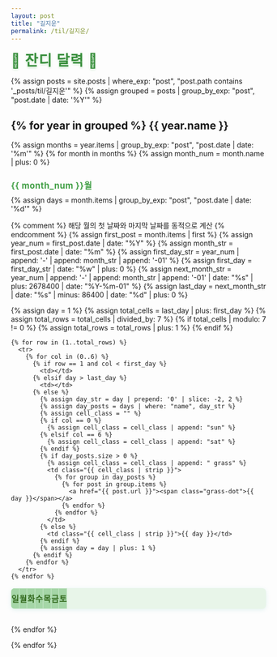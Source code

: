 ```yaml
---
layout: post
title: "길지운"
permalink: /til/길지운/
---
```


<style>
/* 잔디(Grass) 컨셉 스타일 */
.grass-calendar {
  width: 100%;
  table-layout: fixed; /* 열 비율 고정 */
  border-collapse: collapse;
  margin-bottom: 2em;
  background: #e8f5e9;
  border-radius: 8px;
  overflow: hidden;
  box-shadow: 0 2px 8px #b2dfdb55;
}
.grass-calendar th, .grass-calendar td {
  width: 14.285%; /* 100% / 7일 */
  height: 40px;
  text-align: center;
  vertical-align: middle;
  border: 1px solid #c8e6c9;
  font-size: 1em;
  padding: 0;
  box-sizing: border-box;
}
.grass-calendar th {
  background: #a5d6a7;
  color: #33691e;
  font-weight: bold;
}
.grass-calendar td {
  background: #f1f8e9;
  transition: background 0.2s;
}
.grass-calendar td.sat {
  background: #e3f2fd !important;
  color: #1976d2;
}
.grass-calendar td.sun {
  background: #ffebee !important;
  color: #d32f2f;
}
.grass-calendar a {
  color: inherit;
  text-decoration: none;
  display: block;
  width: 100%;
  height: 100%;
}
.grass-calendar a:hover {
  text-decoration: underline;
}
.grass-title {
  font-size: 2em;
  color: #388e3c;
  margin-bottom: 0.5em;
  font-weight: bold;
  letter-spacing: 0.05em;
  text-shadow: 0 2px 4px #c8e6c9;
}
.grass-month {
  font-size: 1.2em;
  color: #43a047;
  margin: 1.5em 0 0.5em 0;
  font-weight: bold;
  letter-spacing: 0.03em;
}
.grass-calendar .grass-dot {
  display: inline-block;
  width: 28px;
  height: 28px;
  line-height: 28px;
  background: #81c784;
  color: #fff;
  font-weight: bold;
  border-radius: 50%;
  text-align: center;
  vertical-align: middle;
  font-size: 1em;
  margin: 2px 0;
}
</style>

<div class="grass-title">🌱 잔디 달력 🌱</div>

{% assign posts = site.posts | where_exp: "post", "post.path contains '_posts/til/길지운'" %} 
{% assign grouped = posts | group_by_exp: "post", "post.date | date: '%Y'" %}

{% for year in grouped %}
{{ year.name }}
----------------
{% assign months = year.items | group_by_exp: "post", "post.date | date: '%m'" %}
{% for month in months %}
{% assign month_num = month.name | plus: 0 %}
<div class="grass-month">{{ month_num }}월</div>
{% assign days = month.items | group_by_exp: "post", "post.date | date: '%d'" %}

{% comment %}
해당 월의 첫 날짜와 마지막 날짜를 동적으로 계산
{% endcomment %}
{% assign first_post = month.items | first %}
{% assign year_num = first_post.date | date: "%Y" %}
{% assign month_str = first_post.date | date: "%m" %}
{% assign first_day_str = year_num | append: '-' | append: month_str | append: '-01' %}
{% assign first_day = first_day_str | date: "%w" | plus: 0 %}
{% assign next_month_str = year_num | append: '-' | append: month_str | append: '-01' | date: "%s" | plus: 2678400 | date: "%Y-%m-01" %}
{% assign last_day = next_month_str | date: "%s" | minus: 86400 | date: "%d" | plus: 0 %}

<table class="grass-calendar">
  <thead>
    <tr>
      <th>일</th>
      <th>월</th>
      <th>화</th>
      <th>수</th>
      <th>목</th>
      <th>금</th>
      <th>토</th>
    </tr>
  </thead>
  <tbody>
    {% assign day = 1 %}
    {% assign total_cells = last_day | plus: first_day %}
    {% assign total_rows = total_cells | divided_by: 7 %}
    {% if total_cells | modulo: 7 != 0 %}
      {% assign total_rows = total_rows | plus: 1 %}
    {% endif %}

    {% for row in (1..total_rows) %}
      <tr>
        {% for col in (0..6) %}
          {% if row == 1 and col < first_day %}
            <td></td>
          {% elsif day > last_day %}
            <td></td>
          {% else %}
            {% assign day_str = day | prepend: '0' | slice: -2, 2 %}
            {% assign day_posts = days | where: "name", day_str %}
            {% assign cell_class = "" %}
            {% if col == 0 %}
              {% assign cell_class = cell_class | append: "sun" %}
            {% elsif col == 6 %}
              {% assign cell_class = cell_class | append: "sat" %}
            {% endif %}
            {% if day_posts.size > 0 %}
              {% assign cell_class = cell_class | append: " grass" %}
              <td class="{{ cell_class | strip }}">
                {% for group in day_posts %}
                  {% for post in group.items %}
                    <a href="{{ post.url }}"><span class="grass-dot">{{ day }}</span></a>
                  {% endfor %}
                {% endfor %}
              </td>
            {% else %}
              <td class="{{ cell_class | strip }}">{{ day }}</td>
            {% endif %}
            {% assign day = day | plus: 1 %}
          {% endif %}
        {% endfor %}
      </tr>
    {% endfor %}
  </tbody>
</table>
{% endfor %}

{% endfor %}